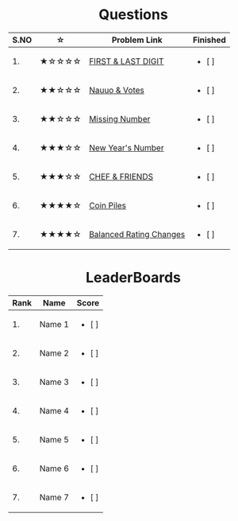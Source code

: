 














<h1 align = "center">Questions</h1>

| S.NO | ☆   | Problem Link                                                                                                                                                                              | Finished                  |
|--------| --- | ----------------------------------------------------------------------------------------------------------------------------------------------------------------------------------------- | ------------------------- |
| 1. | ★☆☆☆☆ | [FIRST & LAST DIGIT](https://www.codechef.com/problems/FLOW004)                        | <ul> <li> [ ] </li> </ul> |
|  2.| ★★☆☆☆ | [Nauuo & Votes](https://codeforces.com/contest/1173/problem/A)                          | <ul> <li> [ ] </li> </ul> |
|  3.| ★★☆☆☆ | [Missing Number](https://cses.fi/problemset/task/1083) | <ul> <li> [ ] </li> </ul> |
|  4.| ★★★☆☆ | [New Year's Number](https://codeforces.com/contest/1475/problem/B)                                            | <ul> <li> [ ] </li> </ul> |
|  5.| ★★★☆☆ | [CHEF & FRIENDS](https://www.codechef.com/problems/FRUITS)                         | <ul> <li> [ ] </li> </ul> |
|  6.| ★★★★☆ | [Coin Piles](https://cses.fi/problemset/task/1754)                         | <ul> <li> [ ] </li> </ul> |
|  7.| ★★★★☆ | [Balanced Rating Changes](https://codeforces.com/problemset/problem/1237/A)                         | <ul> <li> [ ] </li> </ul> |



<h1 align = "center">LeaderBoards</h1>

| Rank | Name   | Score                                                                                                                                                                          |
|--------| --- | ----------------------------------------------------------------------------------------------------------------------------------------------------------------------------------------- |
| 1. |  Name 1                 | <ul> <li> [ ] </li> </ul> |
|  2.|    Name 2               | <ul> <li> [ ] </li> </ul> |
|  3.|  Name 3  | <ul> <li> [ ] </li> </ul> |
|  4.| Name 4                                          | <ul> <li> [ ] </li> </ul> |
|  5.| Name 5                     | <ul> <li> [ ] </li> </ul> |
|  6.|  Name 6                        | <ul> <li> [ ] </li> </ul> |
|  7.| Name 7                      | <ul> <li> [ ] </li> </ul> |

